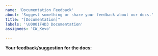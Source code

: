 ```yaml
---
name: 'Documentation Feedback'
about: 'Suggest something or share your feedback about our docs.'
title: "[Documentation]"
labels: '\U0001F4D3 Documentation'
assignees: 'CW_Kevo'

---
```


<!-- Text in these blocks, or in [//]: # <text> will NOT be
visible in the issue. They are just comments to guide you through
the issue creation process. Please, do not type anything in them.
You can also remove them if you want. -->

__Your feedback/suggestion for the docs:__

[//]: # "Please, tell us your feedback/suggestion about our documentation."

<!--
You can share your feedback or send us a suggestion on how we can
improve the documentation. Remember to be nice, polite, and respectful!
-->
